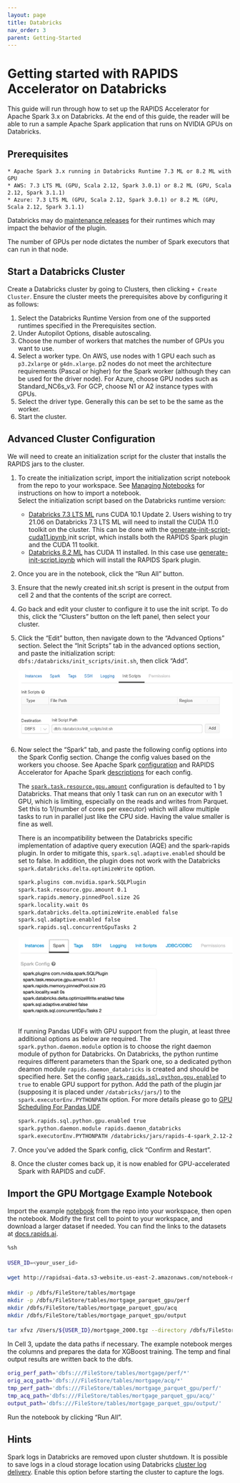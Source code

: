 ```yaml
---
layout: page
title: Databricks
nav_order: 3
parent: Getting-Started
---
```


# Getting started with RAPIDS Accelerator on Databricks
This guide will run through how to set up the RAPIDS Accelerator for Apache Spark 3.x on Databricks.
At the end of this guide, the reader will be able to run a sample Apache Spark application that runs
on NVIDIA GPUs on Databricks.

## Prerequisites
    * Apache Spark 3.x running in Databricks Runtime 7.3 ML or 8.2 ML with GPU
    * AWS: 7.3 LTS ML (GPU, Scala 2.12, Spark 3.0.1) or 8.2 ML (GPU, Scala 2.12, Spark 3.1.1)
    * Azure: 7.3 LTS ML (GPU, Scala 2.12, Spark 3.0.1) or 8.2 ML (GPU, Scala 2.12, Spark 3.1.1)

Databricks may do [maintenance
releases](https://docs.databricks.com/release-notes/runtime/maintenance-updates.html) for their
runtimes which may impact the behavior of the plugin. 

The number of GPUs per node dictates the number of Spark executors that can run in that node.

## Start a Databricks Cluster
Create a Databricks cluster by going to Clusters, then clicking `+ Create Cluster`.  Ensure the
cluster meets the prerequisites above by configuring it as follows:
1. Select the Databricks Runtime Version from one of the supported runtimes specified in the
   Prerequisites section.
2. Under Autopilot Options, disable autoscaling.
3. Choose the number of workers that matches the number of GPUs you want to use.
4. Select a worker type.  On AWS, use nodes with 1 GPU each such as `p3.2xlarge` or `g4dn.xlarge`.
   p2 nodes do not meet the architecture requirements (Pascal or higher) for the Spark worker
   (although they can be used for the driver node).  For Azure, choose GPU nodes such as
   Standard_NC6s_v3.  For GCP, choose N1 or A2 instance types with GPUs. 
5. Select the driver type. Generally this can be set to be the same as the worker.
6. Start the cluster.

## Advanced Cluster Configuration

We will need to create an initialization script for the cluster that installs the RAPIDS jars to the
cluster.

1. To create the initialization script, import the initialization script notebook from the repo to
   your workspace.  See [Managing
   Notebooks](https://docs.databricks.com/notebooks/notebooks-manage.html#id2) for instructions on
   how to import a notebook.  
   Select the initialization script based on the Databricks runtime
   version:
    - [Databricks 7.3 LTS
ML](https://docs.databricks.com/release-notes/runtime/7.3ml.html#system-environment) runs CUDA 10.1
Update 2. Users wishing to try 21.06 on Databricks 7.3 LTS ML will need to install the CUDA
11.0 toolkit on the cluster.  This can be done with the [generate-init-script-cuda11.ipynb
](../demo/Databricks/generate-init-script-cuda11.ipynb) init script, which installs both the RAPIDS
Spark plugin and the CUDA 11 toolkit. 
    - [Databricks 8.2
    ML](https://docs.databricks.com/release-notes/runtime/8.2ml.html#system-environment) has CUDA 11
    installed.  In this case use
    [generate-init-script.ipynb](../demo/Databricks/generate-init-script.ipynb) which will install
    the RAPIDS Spark plugin.
2. Once you are in the notebook, click the “Run All” button.
3. Ensure that the newly created init.sh script is present in the output from cell 2 and that the
   contents of the script are correct.
4. Go back and edit your cluster to configure it to use the init script.  To do this, click the
   “Clusters” button on the left panel, then select your cluster.
5. Click the “Edit” button, then navigate down to the “Advanced Options” section.  Select the “Init
   Scripts” tab in the advanced options section, and paste the initialization script:
   `dbfs:/databricks/init_scripts/init.sh`, then click “Add”.

    ![Init Script](../img/Databricks/initscript.png)

6. Now select the “Spark” tab, and paste the following config options into the Spark Config section.
   Change the config values based on the workers you choose.  See Apache Spark
   [configuration](https://spark.apache.org/docs/latest/configuration.html) and RAPIDS Accelerator
   for Apache Spark [descriptions](../configs.md) for each config.

    The
    [`spark.task.resource.gpu.amount`](https://spark.apache.org/docs/latest/configuration.html#scheduling)
    configuration is defaulted to 1 by Databricks. That means that only 1 task can run on an
    executor with 1 GPU, which is limiting, especially on the reads and writes from Parquet.  Set
    this to 1/(number of cores per executor) which will allow multiple tasks to run in parallel just
    like the CPU side.  Having the value smaller is fine as well.

	There is an incompatibility between the Databricks specific implementation of adaptive query
    execution (AQE) and the spark-rapids plugin.  In order to mitigate this,
    `spark.sql.adaptive.enabled` should be set to false.  In addition, the plugin does not work with
    the Databricks `spark.databricks.delta.optimizeWrite` option.

    ```bash
    spark.plugins com.nvidia.spark.SQLPlugin
    spark.task.resource.gpu.amount 0.1
    spark.rapids.memory.pinnedPool.size 2G
    spark.locality.wait 0s
    spark.databricks.delta.optimizeWrite.enabled false
    spark.sql.adaptive.enabled false
    spark.rapids.sql.concurrentGpuTasks 2
    ```

    ![Spark Config](../img/Databricks/sparkconfig.png)

   If running Pandas UDFs with GPU support from the plugin, at least three additional options
    as below are required. The `spark.python.daemon.module` option is to choose the right daemon module
    of python for Databricks. On Databricks, the python runtime requires different parameters than the
    Spark one, so a dedicated python deamon module `rapids.daemon_databricks` is created and should
    be specified here. Set the config
    [`spark.rapids.sql.python.gpu.enabled`](../configs.md#sql.python.gpu.enabled) to `true` to
    enable GPU support for python. Add the path of the plugin jar (supposing it is placed under
    `/databricks/jars/`) to the `spark.executorEnv.PYTHONPATH` option. For more details please go to
    [GPU Scheduling For Pandas UDF](../additional-functionality/rapids-udfs.md#gpu-scheduling-for-pandas-udf)

    ```bash
    spark.rapids.sql.python.gpu.enabled true
    spark.python.daemon.module rapids.daemon_databricks
    spark.executorEnv.PYTHONPATH /databricks/jars/rapids-4-spark_2.12-21.06.0.jar:/databricks/spark/python
    ```

7. Once you’ve added the Spark config, click “Confirm and Restart”.
8. Once the cluster comes back up, it is now enabled for GPU-accelerated Spark with RAPIDS and cuDF.

## Import the GPU Mortgage Example Notebook
Import the example [notebook](../demo/gpu-mortgage_accelerated.ipynb) from the repo into your
workspace, then open the notebook.  Modify the first cell to point to your workspace, and download a
larger dataset if needed. You can find the links to the datasets at
[docs.rapids.ai](https://docs.rapids.ai/datasets/mortgage-data).

```bash
%sh

USER_ID=<your_user_id>
 
wget http://rapidsai-data.s3-website.us-east-2.amazonaws.com/notebook-mortgage-data/mortgage_2000.tgz -P /Users/${USER_ID}/
 
mkdir -p /dbfs/FileStore/tables/mortgage
mkdir -p /dbfs/FileStore/tables/mortgage_parquet_gpu/perf
mkdir /dbfs/FileStore/tables/mortgage_parquet_gpu/acq
mkdir /dbfs/FileStore/tables/mortgage_parquet_gpu/output
 
tar xfvz /Users/${USER_ID}/mortgage_2000.tgz --directory /dbfs/FileStore/tables/mortgage
```

In Cell 3, update the data paths if necessary. The example notebook merges the columns and prepares
the data for XGBoost training. The temp and final output results are written back to the dbfs.

```bash
orig_perf_path='dbfs:///FileStore/tables/mortgage/perf/*'
orig_acq_path='dbfs:///FileStore/tables/mortgage/acq/*'
tmp_perf_path='dbfs:///FileStore/tables/mortgage_parquet_gpu/perf/'
tmp_acq_path='dbfs:///FileStore/tables/mortgage_parquet_gpu/acq/'
output_path='dbfs:///FileStore/tables/mortgage_parquet_gpu/output/'
```
Run the notebook by clicking “Run All”. 

## Hints
Spark logs in Databricks are removed upon cluster shutdown.  It is possible to save logs in a cloud
storage location using Databricks [cluster log
delivery](https://docs.databricks.com/clusters/configure.html#cluster-log-delivery-1).  Enable this
option before starting the cluster to capture the logs.

